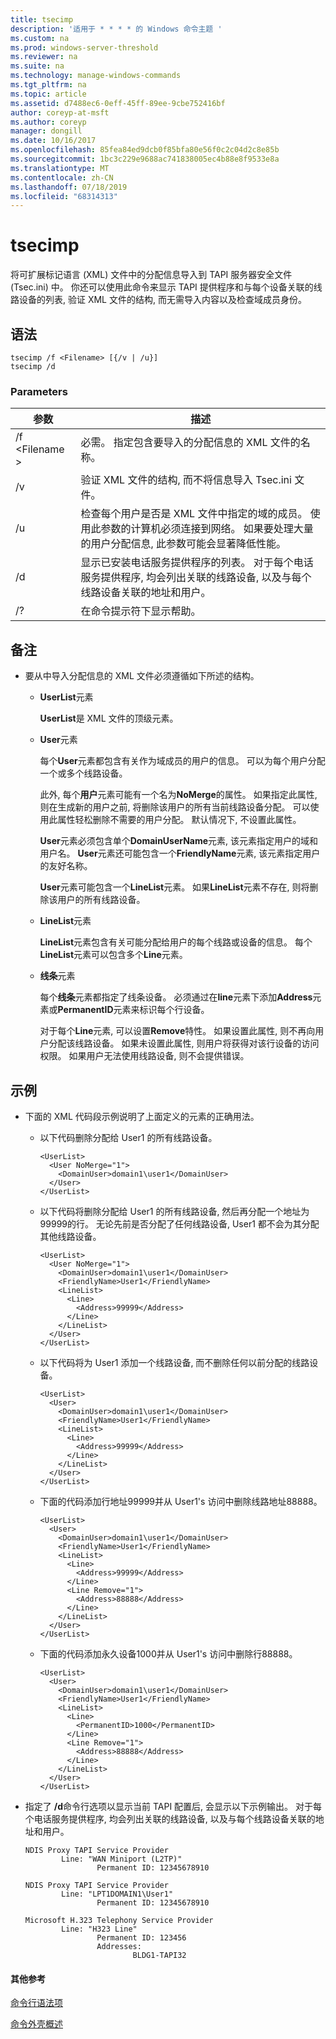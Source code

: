 ```yaml
---
title: tsecimp
description: '适用于 * * * * 的 Windows 命令主题 '
ms.custom: na
ms.prod: windows-server-threshold
ms.reviewer: na
ms.suite: na
ms.technology: manage-windows-commands
ms.tgt_pltfrm: na
ms.topic: article
ms.assetid: d7488ec6-0eff-45ff-89ee-9cbe752416bf
author: coreyp-at-msft
ms.author: coreyp
manager: dongill
ms.date: 10/16/2017
ms.openlocfilehash: 85fea84ed9dcb0f85bfa80e56f0c2c04d2c8e85b
ms.sourcegitcommit: 1bc3c229e9688ac741838005ec4b88e8f9533e8a
ms.translationtype: MT
ms.contentlocale: zh-CN
ms.lasthandoff: 07/18/2019
ms.locfileid: "68314313"
---
```

# <a name="tsecimp"></a>tsecimp



将可扩展标记语言 (XML) 文件中的分配信息导入到 TAPI 服务器安全文件 (Tsec.ini) 中。 你还可以使用此命令来显示 TAPI 提供程序和与每个设备关联的线路设备的列表, 验证 XML 文件的结构, 而无需导入内容以及检查域成员身份。

## <a name="syntax"></a>语法

```
tsecimp /f <Filename> [{/v | /u}]
tsecimp /d
```

### <a name="parameters"></a>Parameters

|参数|描述|
|---------|-----------|
|/f \<Filename >|必需。 指定包含要导入的分配信息的 XML 文件的名称。|
|/v|验证 XML 文件的结构, 而不将信息导入 Tsec.ini 文件。|
|/u|检查每个用户是否是 XML 文件中指定的域的成员。 使用此参数的计算机必须连接到网络。 如果要处理大量的用户分配信息, 此参数可能会显著降低性能。|
|/d|显示已安装电话服务提供程序的列表。 对于每个电话服务提供程序, 均会列出关联的线路设备, 以及与每个线路设备关联的地址和用户。|
|/?|在命令提示符下显示帮助。|

## <a name="remarks"></a>备注

-   要从中导入分配信息的 XML 文件必须遵循如下所述的结构。  
    -   **UserList**元素

        **UserList**是 XML 文件的顶级元素。
    -   **User**元素

        每个**User**元素都包含有关作为域成员的用户的信息。 可以为每个用户分配一个或多个线路设备。

        此外, 每个**用户**元素可能有一个名为**NoMerge**的属性。 如果指定此属性, 则在生成新的用户之前, 将删除该用户的所有当前线路设备分配。 可以使用此属性轻松删除不需要的用户分配。 默认情况下, 不设置此属性。

        **User**元素必须包含单个**DomainUserName**元素, 该元素指定用户的域和用户名。 **User**元素还可能包含一个**FriendlyName**元素, 该元素指定用户的友好名称。

        **User**元素可能包含一个**LineList**元素。 如果**LineList**元素不存在, 则将删除该用户的所有线路设备。
    -   **LineList**元素

        **LineList**元素包含有关可能分配给用户的每个线路或设备的信息。 每个**LineList**元素可以包含多个**Line**元素。
    -   **线条**元素

        每个**线条**元素都指定了线条设备。 必须通过在**line**元素下添加**Address**元素或**PermanentID**元素来标识每个行设备。

        对于每个**Line**元素, 可以设置**Remove**特性。 如果设置此属性, 则不再向用户分配该线路设备。 如果未设置此属性, 则用户将获得对该行设备的访问权限。 如果用户无法使用线路设备, 则不会提供错误。

## <a name="examples"></a>示例
- 下面的 XML 代码段示例说明了上面定义的元素的正确用法。  
  - 以下代码删除分配给 User1 的所有线路设备。  
    ```
    <UserList>
      <User NoMerge="1">
        <DomainUser>domain1\user1</DomainUser>
      </User>
    </UserList>
    ```  
  - 以下代码将删除分配给 User1 的所有线路设备, 然后再分配一个地址为99999的行。 无论先前是否分配了任何线路设备, User1 都不会为其分配其他线路设备。  
    ```
    <UserList>
      <User NoMerge="1">
        <DomainUser>domain1\user1</DomainUser>
        <FriendlyName>User1</FriendlyName>
        <LineList>
          <Line>
            <Address>99999</Address>
          </Line>
        </LineList>
      </User>
    </UserList>
    ```  
  - 以下代码将为 User1 添加一个线路设备, 而不删除任何以前分配的线路设备。  
    ```
    <UserList>
      <User>
        <DomainUser>domain1\user1</DomainUser>
        <FriendlyName>User1</FriendlyName>
        <LineList>
          <Line>
            <Address>99999</Address>
          </Line>
        </LineList>
      </User>
    </UserList>
    ```  
  - 下面的代码添加行地址99999并从 User1's 访问中删除线路地址88888。  
    ```
    <UserList>
      <User>
        <DomainUser>domain1\user1</DomainUser>
        <FriendlyName>User1</FriendlyName>
        <LineList>
          <Line>
            <Address>99999</Address>
          </Line>
          <Line Remove="1">
            <Address>88888</Address>
          </Line>
        </LineList>
      </User>
    </UserList>
    ```  
  - 下面的代码添加永久设备1000并从 User1's 访问中删除行88888。  
    ```
    <UserList>
      <User>
        <DomainUser>domain1\user1</DomainUser>
        <FriendlyName>User1</FriendlyName>
        <LineList>
          <Line>
            <PermanentID>1000</PermanentID>
          </Line>
          <Line Remove="1">
            <Address>88888</Address>
          </Line>
        </LineList>
      </User>
    </UserList>
    ```

-   指定了 **/d**命令行选项以显示当前 TAPI 配置后, 会显示以下示例输出。 对于每个电话服务提供程序, 均会列出关联的线路设备, 以及与每个线路设备关联的地址和用户。  
    ```
    NDIS Proxy TAPI Service Provider
            Line: "WAN Miniport (L2TP)"
                    Permanent ID: 12345678910

    NDIS Proxy TAPI Service Provider
            Line: "LPT1DOMAIN1\User1"
                    Permanent ID: 12345678910

    Microsoft H.323 Telephony Service Provider
            Line: "H323 Line"
                    Permanent ID: 123456
                    Addresses:
                            BLDG1-TAPI32

    ```

#### <a name="additional-references"></a>其他参考

[命令行语法项](command-line-syntax-key.md)

[命令外壳概述](https://technet.microsoft.com/library/cc737438(v=ws.10).aspx)
